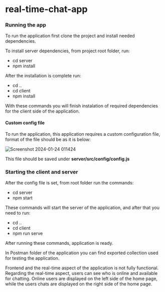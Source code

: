 # real-time-chat-app
### Running the app
To run the application first clone the project and install needed dependencies.

To install server dependencies, from project root folder, run:
- cd server
- npm install

After the installation is complete run:
- cd ..
- cd client
- npm install

With these commands you will finish instalation of required dependencies for the client side of the application.

#### Custom config file
To run the application, this application requires a custom configuration file, format of the file should be as it is below:

![Screenshot 2024-01-24 011424](https://github.com/amargenjac/real-time-chat-app/assets/76213933/a11053c6-976c-406a-9bd4-11881a69fc08)

This file should be saved under **server/src/config/config.js**

### Starting the client and server
After the config file is set, from root folder run the commands:
- cd server
- npm start

These commands will start the server of the application, and after that you need to run:

- cd ..
- cd client
- npm run serve

After running these commands, application is ready. 

In Postman folder of the application you can find exported collection used for testing the application.

Frontend and the real-time aspect of the application is not fully functional. Regarding the real-time aspect, users can see who is online and available for chatting. Online users are displayed on the left side of the home page, while the users chats are displayed on the right side of the home page.
